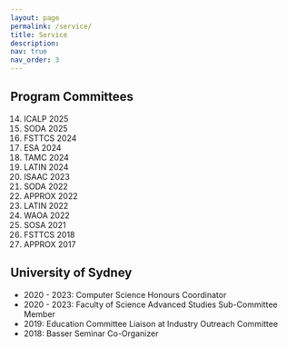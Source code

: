 ```yaml
---
layout: page
permalink: /service/
title: Service
description: 
nav: true
nav_order: 3
---
```


## Program Committees
14. ICALP 2025
13. SODA 2025
12. FSTTCS 2024
11. ESA 2024
10. TAMC 2024
9. LATIN 2024
8. ISAAC 2023
7. SODA 2022
6. APPROX 2022
5. LATIN 2022
4. WAOA 2022
3. SOSA 2021
2. FSTTCS 2018
1. APPROX 2017

## University of Sydney
- 2020 - 2023: Computer Science Honours Coordinator
- 2020 - 2023: Faculty of Science Advanced Studies Sub-Committee Member
- 2019: Education Committee Liaison at Industry Outreach Committee
- 2018: Basser Seminar Co-Organizer

